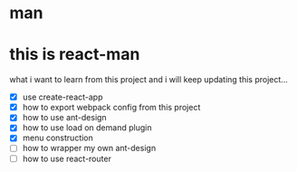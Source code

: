 # man
# this is react-man

what i want to learn from this project and i will keep updating this project...
- [x] use create-react-app
- [x] how to export webpack config from this project
- [x] how to use ant-design
- [x] how to use load on demand plugin
- [x] menu construction
- [ ] how to wrapper my own ant-design
- [ ] how to use react-router
